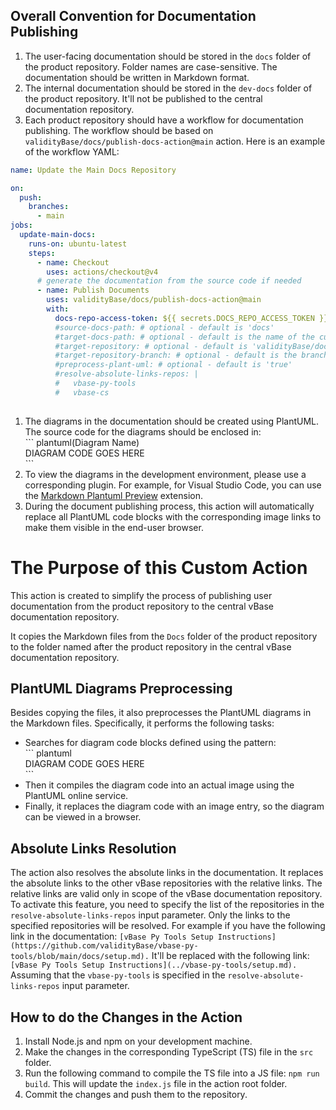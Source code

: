 ## Overall Convention for Documentation Publishing

1. The user-facing documentation should be stored in the `docs` folder of the product repository. Folder names are case-sensitive.
The documentation should be written in Markdown format.
1. The internal documentation should be stored in the `dev-docs` folder of the product repository. It'll not be published to the central documentation repository.
1. Each product repository should have a workflow for documentation publishing. The workflow should be based on `validityBase/docs/publish-docs-action@main` action. Here is an example of the workflow YAML:
``` yaml
name: Update the Main Docs Repository

on:
  push:
    branches:
      - main
jobs:
  update-main-docs:
    runs-on: ubuntu-latest
    steps:
      - name: Checkout
        uses: actions/checkout@v4
      # generate the documentation from the source code if needed
      - name: Publish Documents
        uses: validityBase/docs/publish-docs-action@main
        with:
          docs-repo-access-token: ${{ secrets.DOCS_REPO_ACCESS_TOKEN }}
          #source-docs-path: # optional - default is 'docs'
          #target-docs-path: # optional - default is the name of the current repository
          #target-repository: # optional - default is 'validityBase/docs'
          #target-repository-branch: # optional - default is the branch name of the current product branch
          #preprocess-plant-uml: # optional - default is 'true'
          #resolve-absolute-links-repos: |
          #   vbase-py-tools
          #   vbase-cs
    
```
1. The diagrams in the documentation should be created using PlantUML. The source code for the diagrams should be enclosed in:\
\`\`\` plantuml(Diagram Name)\
 DIAGRAM CODE GOES HERE\
\`\`\`
1. To view the diagrams in the development environment, please use a corresponding plugin. For example, for Visual Studio Code, you can use the [Markdown Plantuml Preview](https://marketplace.visualstudio.com/items?itemName=myml.vscode-markdown-plantuml-preview) extension.
1. During the document publishing process, this action will automatically replace all PlantUML code blocks with the corresponding image links to make them visible in the end-user browser.

# The Purpose of this Custom Action  
This action is created to simplify the process of publishing user documentation from the product repository to the central vBase documentation repository.  

It copies the Markdown files from the `Docs` folder of the product repository to the folder named after the product repository in the central vBase documentation repository.  

## PlantUML Diagrams Preprocessing  
Besides copying the files, it also preprocesses the PlantUML diagrams in the Markdown files. Specifically, it performs the following tasks:  
- Searches for diagram code blocks defined using the pattern:  
\`\`\` plantuml\
 DIAGRAM CODE GOES HERE\
\`\`\`
- Then it compiles the diagram code into an actual image using the PlantUML online service.  
- Finally, it replaces the diagram code with an image entry, so the diagram can be viewed in a browser.  

## Absolute Links Resolution
The action also resolves the absolute links in the documentation. It replaces the absolute links to the other vBase repositories with the relative links. The relative links are valid only in scope of the vBase documentation repository. To activate this feature, you need to specify the list of the repositories in the `resolve-absolute-links-repos` input parameter. Only the links to the specified repositories will be resolved.
For example if you have the following link in the documentation:
`
[vBase Py Tools Setup Instructions](https://github.com/validityBase/vbase-py-tools/blob/main/docs/setup.md).
`
It'll be replaced with the following link:
`
[vBase Py Tools Setup Instructions](../vbase-py-tools/setup.md).
`
Assuming that the `vbase-py-tools` is specified in the `resolve-absolute-links-repos` input parameter.



## How to do the Changes in the Action  
1. Install Node.js and npm on your development machine.  
1. Make the changes in the corresponding TypeScript (TS) file in the `src` folder.  
1. Run the following command to compile the TS file into a JS file: `npm run build`. This will update the `index.js` file in the action root folder.  
1. Commit the changes and push them to the repository.  
